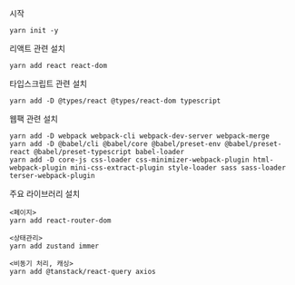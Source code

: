 시작

    yarn init -y

리액트 관련 설치

    yarn add react react-dom

타입스크립트 관련 설치

    yarn add -D @types/react @types/react-dom typescript

웹팩 관련 설치

    yarn add -D webpack webpack-cli webpack-dev-server webpack-merge
    yarn add -D @babel/cli @babel/core @babel/preset-env @babel/preset-react @babel/preset-typescript babel-loader
    yarn add -D core-js css-loader css-minimizer-webpack-plugin html-webpack-plugin mini-css-extract-plugin style-loader sass sass-loader terser-webpack-plugin

주요 라이브러리 설치

    <페이지>
    yarn add react-router-dom

    <상태관리>
    yarn add zustand immer

    <비동기 처리, 캐싱>
    yarn add @tanstack/react-query axios
